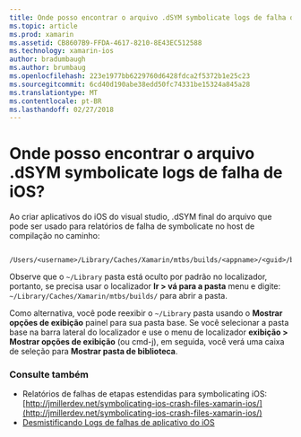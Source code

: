 ```yaml
---
title: Onde posso encontrar o arquivo .dSYM symbolicate logs de falha de iOS?
ms.topic: article
ms.prod: xamarin
ms.assetid: CB8607B9-FFDA-4617-8210-8E43EC512588
ms.technology: xamarin-ios
author: bradumbaugh
ms.author: brumbaug
ms.openlocfilehash: 223e1977bb6229760d6428fdca2f5372b1e25c23
ms.sourcegitcommit: 6cd40d190abe38edd50fc74331be15324a845a28
ms.translationtype: MT
ms.contentlocale: pt-BR
ms.lasthandoff: 02/27/2018
---
```

# <a name="where-can-i-find-the-dsym-file-to-symbolicate-ios-crash-logs"></a>Onde posso encontrar o arquivo .dSYM symbolicate logs de falha de iOS?

Ao criar aplicativos do iOS do visual studio, .dSYM final do arquivo que pode ser usado para relatórios de falha de symbolicate no host de compilação no caminho:
```
    /Users/<username>/Library/Caches/Xamarin/mtbs/builds/<appname>/<guid>/bin/iPhone/<configuration>
```

Observe que o `~/Library` pasta está oculto por padrão no localizador, portanto, se precisa usar o localizador **Ir > vá para a pasta** menu e digite: `~/Library/Caches/Xamarin/mtbs/builds/` para abrir a pasta.  

Como alternativa, você pode reexibir o `~/Library` pasta usando o **Mostrar opções de exibição** painel para sua pasta base. Se você selecionar a pasta base na barra lateral do localizador e use o menu de localizador **exibição > Mostrar opções de exibição** (ou cmd-j), em seguida, você verá uma caixa de seleção para **Mostrar pasta de biblioteca**.


### <a name="see-also"></a>Consulte também
- Relatórios de falhas de etapas estendidas para symbolicating iOS: [http://jmillerdev.net/symbolicating-ios-crash-files-xamarin-ios/](http://jmillerdev.net/symbolicating-ios-crash-files-xamarin-ios/)
- [Desmistificando Logs de falhas de aplicativo do iOS](https://www.raywenderlich.com/23704/demystifying-ios-application-crash-logs)
